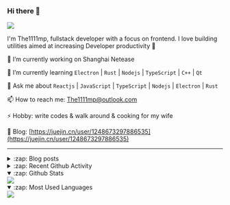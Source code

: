 ### Hi there 👋

![](https://komarev.com/ghpvc/?username=1111mp&color=green)

I'm The1111mp, fullstack developer with a focus on frontend. I love building utilities aimed at increasing Developer productivity 🙌

🔭 I’m currently working on Shanghai Netease

🌱 I’m currently learning `Electron` | `Rust` | `Nodejs` | `TypeScript` | `C++` | `Qt`

💬 Ask me about `Reactjs` | `JavaScript` | `TypeScript` | `Nodejs` | `Electron` | `Rust`

📫 How to reach me: <a href="mailto:The1111mp@outlook.com">The1111mp@outlook.com</a>

⚡ Hobby: write codes & walk around & cooking for my wife

📖 Blog: [https://juejin.cn/user/1248673297886535](https://juejin.cn/user/1248673297886535)

***

<details>
  <summary>:zap: Blog posts</summary>

  - [这里有从零开始构建现代化前端UI组件库所需要的一切](https://juejin.cn/post/7324011329883045915)
  - [使用 nvm-desktop 轻松安装和管理多个 node 版本](https://juejin.cn/post/7267791228872179727)
  - [Electron 中集成 SQLite3 数据库的最佳实践](https://juejin.cn/post/7202807471881306172)
  - [从0开发IM，单聊群聊在线离线消息以及消息的已读未读功能](https://juejin.cn/post/7202583557751865401)
  - [Electron（网页）中实现接近微信消息发送体验的消息输入框及界面](https://juejin.cn/post/7252505446396575781)
  - [Qt中基于QWebEngineView和QWebChannel实现与web的交互](https://juejin.cn/post/7238423148555501629)
</details>

<details>
  <summary>:zap: Recent Github Activity</summary>

  <!--START_SECTION:activity-->
1. 🗣 Commented on [#82](https://github.com/1111mp/nvm-desktop/issues/82#issuecomment-2080396875) in [1111mp/nvm-desktop](https://github.com/1111mp/nvm-desktop)
2. 💪 Opened PR [#8](https://github.com/1111mp/nvmd-command/pull/8) in [1111mp/nvmd-command](https://github.com/1111mp/nvmd-command)
3. 🗣 Commented on [#81](https://github.com/1111mp/nvm-desktop/issues/81#issuecomment-2076486049) in [1111mp/nvm-desktop](https://github.com/1111mp/nvm-desktop)
4. 🗣 Commented on [#81](https://github.com/1111mp/nvm-desktop/issues/81#issuecomment-2076431066) in [1111mp/nvm-desktop](https://github.com/1111mp/nvm-desktop)
5. 🗣 Commented on [#80](https://github.com/1111mp/nvm-desktop/issues/80#issuecomment-2071522627) in [1111mp/nvm-desktop](https://github.com/1111mp/nvm-desktop)
6. 🔒 Closed issue [#80](https://github.com/1111mp/nvm-desktop/issues/80) in [1111mp/nvm-desktop](https://github.com/1111mp/nvm-desktop)
7. 🗣 Commented on [#80](https://github.com/1111mp/nvm-desktop/issues/80#issuecomment-2071467224) in [1111mp/nvm-desktop](https://github.com/1111mp/nvm-desktop)
8. 🗣 Commented on [#80](https://github.com/1111mp/nvm-desktop/issues/80#issuecomment-2071354792) in [1111mp/nvm-desktop](https://github.com/1111mp/nvm-desktop)
9. 🗣 Commented on [#78](https://github.com/1111mp/nvm-desktop/issues/78#issuecomment-2071340103) in [1111mp/nvm-desktop](https://github.com/1111mp/nvm-desktop)
10. 🔓 Reopened issue [#78](https://github.com/1111mp/nvm-desktop/issues/78) in [1111mp/nvm-desktop](https://github.com/1111mp/nvm-desktop)
  <!--END_SECTION:activity-->
</details>

<details open>
  <summary>:zap: Github Stats</summary>

  <img align="center" src="https://github-readme-stats-sigma-five.vercel.app/api?username=1111mp&show_icons=true&hide_border=true&theme=gruvbox" />
</details>

<details open>
  <summary>:zap: Most Used Languages</summary>

  <img align="center" src="https://github-readme-stats-sigma-five.vercel.app/api/top-langs/?username=1111mp&layout=compact&show_icons=true&hide_border=true&theme=gruvbox" />
</details>


<!--
**1111mp/1111mp** is a ✨ _special_ ✨ repository because its `README.md` (this file) appears on your GitHub profile.

Here are some ideas to get you started:

- 🔭 I’m currently working on ...
- 🌱 I’m currently learning ...
- 👯 I’m looking to collaborate on ...
- 🤔 I’m looking for help with ...
- 💬 Ask me about ...
- 📫 How to reach me: ...
- 😄 Pronouns: ...
- ⚡ Fun fact: ...
-->
